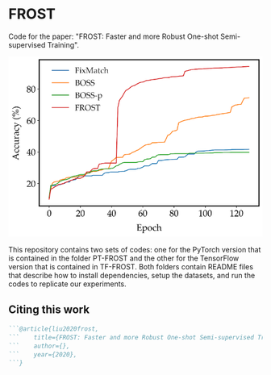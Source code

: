 # FROST

Code for the paper: "FROST: Faster and more Robust One-shot Semi-supervised Training".

![FROST comparisons](TF-FROST/images/teaser.png?raw=true "FROST comparisions")

This repository contains two sets of codes: one for the PyTorch version that is contained in the folder PT-FROST and the other for the TensorFlow version that is contained in TF-FROST. Both folders contain README files that describe how to install dependencies, setup the datasets, and run the codes to replicate our experiments.


## Citing this work

```bibtex
```@article{liu2020frost,
```    title={FROST: Faster and more Robust One-shot Semi-supervised Training},
```    author={},
```    year={2020},
```}
```
